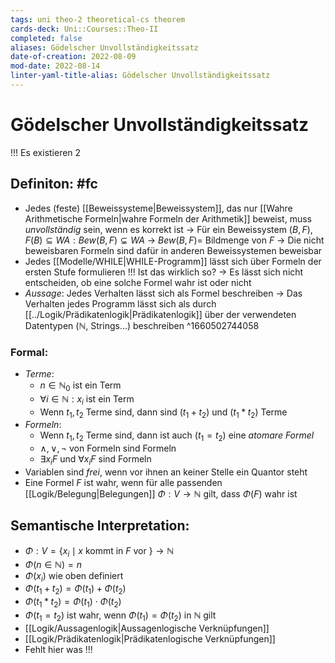 ```yaml
---
tags: uni theo-2 theoretical-cs theorem
cards-deck: Uni::Courses::Theo-II
completed: false
aliases: Gödelscher Unvollständigkeitssatz
date-of-creation: 2022-08-09
mod-date: 2022-08-14
linter-yaml-title-alias: Gödelscher Unvollständigkeitssatz
---
```


# Gödelscher Unvollständigkeitssatz
!!! Es existieren 2

## Definiton: #fc
- Jedes (feste) [[Beweissysteme|Beweissystem]], das nur [[Wahre Arithmetische Formeln|wahre Formeln der Arithmetik]] beweist, muss *unvollständig* sein, wenn es korrekt ist
	→ Für ein Beweissystem $(B,F), F(B)\subseteq WA: Bew(B,F)\subsetneq WA$
	→ $Bew(B,F)=$ Bildmenge von $F$
	→ Die nicht beweisbaren Formeln sind dafür in anderen Beweissystemen beweisbar
- Jedes [[Modelle/WHILE|WHILE-Programm]] lässt sich über Formeln der ersten Stufe formulieren !!! Ist das wirklich so?
	→ Es lässt sich nicht entscheiden, ob eine solche Formel wahr ist oder nicht
- *Aussage*: Jedes Verhalten lässt sich als Formel beschreiben
	→ Das Verhalten jedes Programm lässt sich als durch [[../Logik/Prädikatenlogik|Prädikatenlogik]] über der verwendeten Datentypen ($\mathbb{N}$, Strings…) beschreiben
^1660502744058

### Formal:
- *Terme*:
	- $n\in\mathbb{N}_0$ ist ein Term
	- $\forall i\in\mathbb{N}:x_i$ ist ein Term
	- Wenn $t_1,t_2$ Terme sind, dann sind $(t_1+t_2)$ und $(t_1*t_2)$ Terme
- *Formeln*:
	- Wenn $t_1,t_2$ Terme sind, dann ist auch $(t_1=t_2)$ eine *atomare Formel*
	- $\wedge,\vee,\neg$ von Formeln sind Formeln
	- $\exists x_iF$ und $\forall x_iF$ sind Formeln
- Variablen sind *frei*, wenn vor ihnen an keiner Stelle ein Quantor steht
- Eine Formel $F$ ist wahr, wenn für alle passenden [[Logik/Belegung|Belegungen]] $\Phi:V\rightarrow\mathbb{N}$ gilt, dass $\Phi(F)$ wahr ist

## Semantische Interpretation:
- $\Phi:V=\{x_i\mid x\text{ kommt in } F \text{ vor }\}\rightarrow\mathbb{N}$
- $\Phi(n\in\mathbb{N})=n$
- $\Phi(x_i)$ wie oben definiert
- $\Phi(t_1+t_2)=\Phi(t_1)+\Phi(t_2)$
- $\Phi(t_1*t_2)=\Phi(t_1)\cdot\Phi(t_2)$
- $\Phi(t_1=t_2)$ ist wahr, wenn $\Phi(t_1)=\Phi(t_2)$ in $\mathbb{N}$ gilt
- [[Logik/Aussagenlogik|Aussagenlogische Verknüpfungen]]
- [[Logik/Prädikatenlogik|Prädikatenlogische Verknüpfungen]]
- Fehlt hier was !!!
